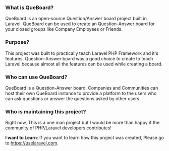 ### What is QueBoard?
QueBoard is an open-source Question/Answer board project built in Laravel. QueBoard can be used to create an Question-Answer board for your closed groups like Company Employees or Friends.

### Purpose?
This project was built to practically teach Laravel PHP Framework and it's features. Question-Answer board was a good choice to create to teach Laravel because almost all the features can be used while creating a board.

### Who can use QueBoard?
QueBoard is a Question-Answer board. Companies and Communities can host their own QueBoard instance to provide a platform to the users who can ask questions or answer the questions asked by other users.

### Who is maintaining this project?
Right now, This is a one man project but I would be more than happy if the community of PHP/Laravel developers contributes!

**I want to Learn**: If you want to learn how this project was created, Please go to https://uselaravel.com.
